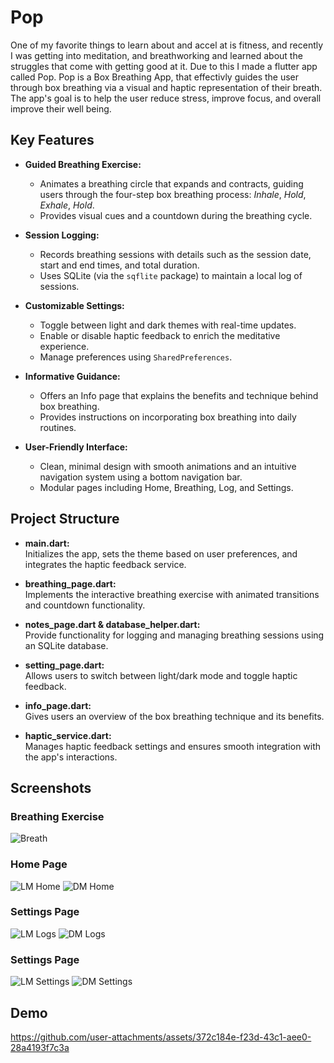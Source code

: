# Pop

One of my favorite things to learn about and accel at is fitness, and recently I was getting into meditation, and breathworking and learned about the struggles that come with getting good at it. Due to this I made a flutter app called Pop. Pop is a Box Breathing App, that effectivly guides the user through box breathing via a visual and haptic representation of their breath. The app's goal is to help the user reduce stress, improve focus, and overall improve their well being.

## Key Features

- **Guided Breathing Exercise:**  
  - Animates a breathing circle that expands and contracts, guiding users through the four-step box breathing process: *Inhale*, *Hold*, *Exhale*, *Hold*.  
  - Provides visual cues and a countdown during the breathing cycle.
  
- **Session Logging:**  
  - Records breathing sessions with details such as the session date, start and end times, and total duration.  
  - Uses SQLite (via the `sqflite` package) to maintain a local log of sessions.

- **Customizable Settings:**  
  - Toggle between light and dark themes with real-time updates.  
  - Enable or disable haptic feedback to enrich the meditative experience.  
  - Manage preferences using `SharedPreferences`.

- **Informative Guidance:**  
  - Offers an Info page that explains the benefits and technique behind box breathing.  
  - Provides instructions on incorporating box breathing into daily routines.

- **User-Friendly Interface:**  
  - Clean, minimal design with smooth animations and an intuitive navigation system using a bottom navigation bar.  
  - Modular pages including Home, Breathing, Log, and Settings.

## Project Structure

- **main.dart:**  
  Initializes the app, sets the theme based on user preferences, and integrates the haptic feedback service.
  
- **breathing_page.dart:**  
  Implements the interactive breathing exercise with animated transitions and countdown functionality.
  
- **notes_page.dart & database_helper.dart:**  
  Provide functionality for logging and managing breathing sessions using an SQLite database.
  
- **setting_page.dart:**  
  Allows users to switch between light/dark mode and toggle haptic feedback.
  
- **info_page.dart:**  
  Gives users an overview of the box breathing technique and its benefits.
  
- **haptic_service.dart:**  
  Manages haptic feedback settings and ensures smooth integration with the app's interactions.

## Screenshots

### Breathing Exercise
![Breath](RMassets/Breath.png)

### Home Page
![LM Home](RMassets/lightmodehome.png)
![DM Home](RMassets/darkmodehome.png)

### Settings Page
![LM Logs](RMassets/lightmodelogs.png)
![DM Logs](RMassets/darkmodelogs.png)

### Settings Page
![LM Settings](RMassets/lightmodesettings.png)
![DM Settings](RMassets/darkmodesettings.png)

## Demo
https://github.com/user-attachments/assets/372c184e-f23d-43c1-aee0-28a4193f7c3a
